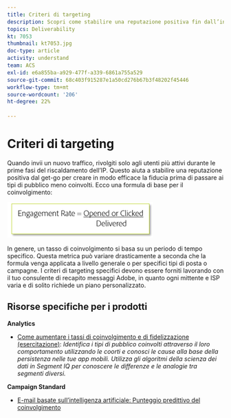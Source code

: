 ```yaml
---
title: Criteri di targeting
description: Scopri come stabilire una reputazione positiva fin dall’inizio, per creare in modo efficace la fiducia prima di rivolgerti ai tuoi tipi di pubblico meno coinvolti.
topics: Deliverability
kt: 7053
thumbnail: kt7053.jpg
doc-type: article
activity: understand
team: ACS
exl-id: e6a855ba-a929-477f-a339-6861a755a529
source-git-commit: 68c403f915287e1a50cd276b67b3f48202f45446
workflow-type: tm+mt
source-wordcount: '206'
ht-degree: 22%

---
```


# Criteri di targeting

Quando invii un nuovo traffico, rivolgiti solo agli utenti più attivi durante le prime fasi del riscaldamento dell’IP. Questo aiuta a stabilire una reputazione positiva dal get-go per creare in modo efficace la fiducia prima di passare ai tipi di pubblico meno coinvolti. Ecco una formula di base per il coinvolgimento:

![Formula di impegno](../assets/formula-for-enagement.png)

In genere, un tasso di coinvolgimento si basa su un periodo di tempo specifico. Questa metrica può variare drasticamente a seconda che la formula venga applicata a livello generale o per specifici tipi di posta o campagne. I criteri di targeting specifici devono essere forniti lavorando con il tuo consulente di recapito messaggi Adobe, in quanto ogni mittente e ISP varia e di solito richiede un piano personalizzato.

## Risorse specifiche per i prodotti

**Analytics**

* [Come aumentare i tassi di coinvolgimento e di fidelizzazione (esercitazione)](https://experienceleague.adobe.com/docs/analytics-learn/tutorials/mobile-app-analytics/measuring-mobile-analytics/how-to-increase-engagement-and-retention-rates.html?lang=en#mobile-app-analytics): *Identifica i tipi di pubblico coinvolti attraverso il loro comportamento utilizzando le coorti e conosci le cause alla base della persistenza nelle tue app mobili. Utilizza gli algoritmi della scienza dei dati in Segment IQ per conoscere le differenze e le analogie tra segmenti diversi.*

**Campaign Standard**

* [E-mail basate sull’intelligenza artificiale: Punteggio predittivo del coinvolgimento](https://experienceleague.adobe.com/docs/campaign-standard/using/testing-and-sending/preparing-and-testing-messages/predictive.html#predictive-scoring)
